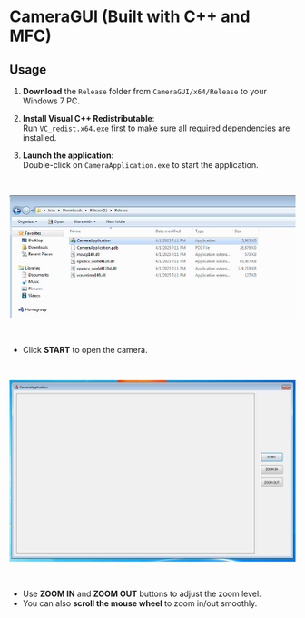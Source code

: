 # CameraGUI (Built with C++ and MFC)

## Usage 

1. **Download** the `Release` folder from `CameraGUI/x64/Release` to your Windows 7 PC.

2. **Install Visual C++ Redistributable**:  
   Run `VC_redist.x64.exe` first to make sure all required dependencies are installed.

3. **Launch the application**:  
   Double-click on `CameraApplication.exe` to start the application.

<br>

![Camera GUI Screenshot](asset/pic1.jpg)

<br>

- Click **START** to open the camera.

<br>

![Camera GUI Screenshot](asset/pic2.jpg)

<br>

- Use **ZOOM IN** and **ZOOM OUT** buttons to adjust the zoom level.
- You can also **scroll the mouse wheel** to zoom in/out smoothly.






